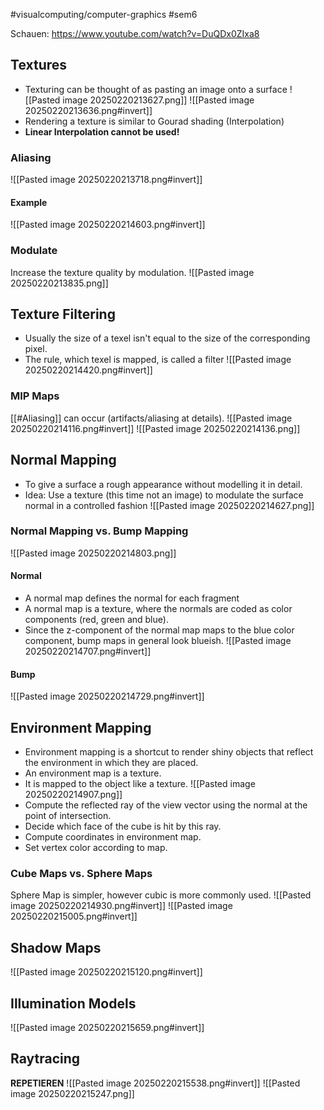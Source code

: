 #visualcomputing/computer-graphics #sem6

Schauen: https://www.youtube.com/watch?v=DuQDx0ZIxa8
## Textures
- Texturing can be thought of as pasting an image onto a surface
![[Pasted image 20250220213627.png]]
![[Pasted image 20250220213636.png#invert]]
- Rendering a texture is similar to Gourad shading (Interpolation)
- **Linear Interpolation cannot be used!**
### Aliasing
![[Pasted image 20250220213718.png#invert]]
#### Example
![[Pasted image 20250220214603.png#invert]]

### Modulate
Increase the texture quality by modulation.
![[Pasted image 20250220213835.png]]
## Texture Filtering
- Usually the size of a texel isn't equal to the size of the corresponding pixel.
- The rule, which texel is mapped, is called a filter
![[Pasted image 20250220214420.png#invert]]

### MIP Maps
[[#Aliasing]] can occur (artifacts/aliasing at details).
![[Pasted image 20250220214116.png#invert]]
![[Pasted image 20250220214136.png]]
## Normal Mapping
- To give a surface a rough appearance without modelling it in detail.
- Idea: Use a texture (this time not an image) to modulate the surface normal in a controlled fashion
![[Pasted image 20250220214627.png]]
### Normal Mapping vs. Bump Mapping
![[Pasted image 20250220214803.png]]
#### Normal
- A normal map defines the normal for each fragment
- A normal map is a texture, where the normals are coded as color components (red, green and blue).
- Since the z-component of the normal map maps to the blue color component, bump maps in general look blueish.
![[Pasted image 20250220214707.png#invert]]
#### Bump
![[Pasted image 20250220214729.png#invert]]
## Environment Mapping
- Environment mapping is a shortcut to render shiny objects that reflect the environment in which they are placed.
- An environment map is a texture.
- It is mapped to the object like a texture.
![[Pasted image 20250220214907.png]]
- Compute the reflected ray of the view vector using the normal at the point of intersection.
- Decide which face of the cube is hit by this ray.
- Compute coordinates in environment map.
- Set vertex color according to map.
### Cube Maps vs. Sphere Maps
Sphere Map is simpler, however cubic is more commonly used.
![[Pasted image 20250220214930.png#invert]]
![[Pasted image 20250220215005.png#invert]]
## Shadow Maps
![[Pasted image 20250220215120.png#invert]]
## Illumination Models
![[Pasted image 20250220215659.png#invert]]
## Raytracing

**REPETIEREN**
![[Pasted image 20250220215538.png#invert]]
![[Pasted image 20250220215247.png]]